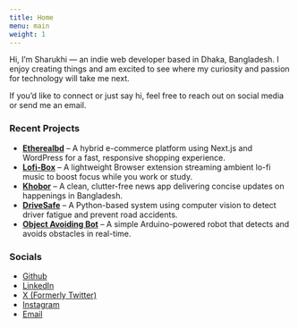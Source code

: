 ```yaml
---
title: Home
menu: main
weight: 1
---
```

Hi, I’m Sharukhi — an indie web developer based in Dhaka, Bangladesh. I enjoy creating things and am excited to see where my curiosity and passion for technology will take me next.

If you’d like to connect or just say hi, feel free to reach out on social media or send me an email.

### Recent Projects

* **[Etherealbd](https://www.etherealbd.com/)** – A hybrid e-commerce platform using Next.js and WordPress for a fast, responsive shopping experience.
* **[Lofi-Box](https://github.com/sharukhi/lofi-box)** – A lightweight Browser extension streaming ambient lo-fi music to boost focus while you work or study.
* **[Khobor](https://github.com/sharukhi/khobor)** – A clean, clutter-free news app delivering concise updates on happenings in Bangladesh.
* **[DriveSafe](https://github.com/sharukhi/drivesafe)** – A Python-based system using computer vision to detect driver fatigue and prevent road accidents.
* **[Object Avoiding Bot](https://github.com/sharukhi/oab)** – A simple Arduino-powered robot that detects and avoids obstacles in real-time.

### Socials

* [Github](https://github.com/sharukhi/)
* [LinkedIn](https://linkedin.com/in/sharukhi)
* [X (Formerly Twitter)](https://x.com/sharukhi_)
* [Instagram](https://www.instagram.com/ataullah_sharukhi)
* [Email](mailto:mail@sharukhi.net)
